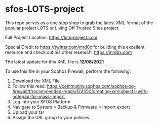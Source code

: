 # sfos-LOTS-project

This repo serves as a one stop shop to grab the latest XML format of the popular project LOTS or Living Off Trusted Sites project.

Full Project Location: https://lots-project.com

Special Credit to https://twitter.com/mrd0x for building this excellent resource and check out his other research: https://mrd0x.com

The latest update for this XML file is **12/08/2021**

To use this file in your Sophos Firewall, perform the following:

1) Download the XML File
2) Follow this read: https://community.sophos.com/sophos-xg-firewall/f/recommended-reads/122450/creating-xml-objects-with-notepad-for-mass-import
3) Log into your SFOS Platform
4) Navigate to System > Backup & Firmware > Import export
5) Upload your tar
6) Assign the URL group to your policies

